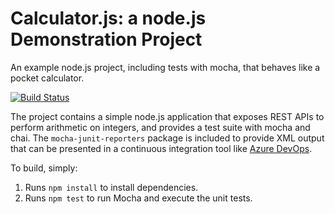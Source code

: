 Calculator.js: a node.js Demonstration Project
==============================================
An example node.js project, including tests with mocha, that behaves like
a pocket calculator.

[![Build Status](https://dev.azure.com/nicrams10464/Integrating%20External%20Source%20Control%20with%20Azure%20Pipelines/_apis/build/status/MagnetR.calculator?branchName=master)](https://dev.azure.com/nicrams10464/Integrating%20External%20Source%20Control%20with%20Azure%20Pipelines/_build/latest?definitionId=11&branchName=master)

The project contains a simple node.js application that exposes REST APIs
to perform arithmetic on integers, and provides a test suite with mocha
and chai.  The `mocha-junit-reporters` package is included to provide XML
output that can be presented in a continuous integration tool like
[Azure DevOps](https://azure.com/devops).

To build, simply:

1. Runs `npm install` to install dependencies.
2. Runs `npm test` to run Mocha and execute the unit tests.


